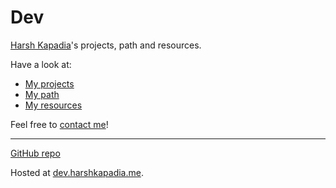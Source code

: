 # Dev

[Harsh Kapadia](https://harshkapadia.me)'s projects, path and resources.

Have a look at:

-   [My projects](projects.md)
-   [My path](path.md)
-   [My resources](resources.md)

Feel free to [contact me](https://links.harshkapadia.me)!

---

[GitHub repo](https://github.com/HarshKapadia2/dev)

Hosted at [dev.harshkapadia.me](https://dev.harshkapadia.me).
